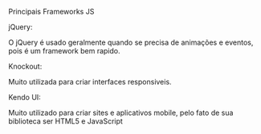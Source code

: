Principais Frameworks JS

jQuery:

  O jQuery é usado geralmente quando se precisa de animações e eventos, pois é um framework bem rapido.


Knockout:

  Muito utilizada para criar interfaces responsiveis.
  
  
 Kendo UI:
 
  Muito utilizado para criar sites e aplicativos mobile, pelo fato de sua biblioteca ser HTML5 e JavaScript

